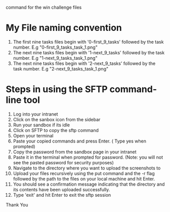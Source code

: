 command for the win challenge files

My File naming convention
=========================
1. The first nine tasks files begin with '0-first_9_tasks' followed by the task number. E.g "0-first_9_tasks_task_1.png"
2. The next nine tasks files begin with '1-next_9_tasks' followed by the task number. E.g "1-next_9_tasks_task_1.png"
3. The next nine tasks files begin with '2-next_9_tasks' followed by the task number. E.g "2-next_9_tasks_task_1.png"


Steps in using the SFTP command-line tool
========================================

1. Log into your intranet
2. Click on the sanbox icon from the sidebar
3. Run your sandbox if its idle
4. Click on SFTP to copy the sftp command
5. Open your terminal
6. Paste your copied commands and press Enter. ( Type yes when prompted)
7. Copy the password from the sandbox page in your intranet
8. Paste it in the terminal when prompted for password. (Note: you will not see the pasted password for security purposes)
9. Navigate to the directory where you want to upload the screenshots to
10. Upload your files recursively using the put command and the -r flag followed by the path to the files on your local machine and hit Enter.
11. You should see a confirmation message indicating that the directory and its contents have been uploaded successfully.
12. Type 'exit' and hit Enter to exit the sftp session

Thank You
